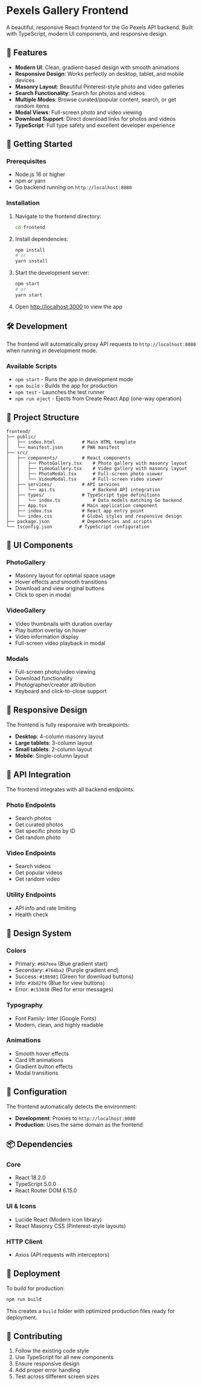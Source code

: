 # Pexels Gallery Frontend

A beautiful, responsive React frontend for the Go Pexels API backend. Built with TypeScript, modern UI components, and responsive design.

## 🎨 Features

- **Modern UI**: Clean, gradient-based design with smooth animations
- **Responsive Design**: Works perfectly on desktop, tablet, and mobile devices
- **Masonry Layout**: Beautiful Pinterest-style photo and video galleries
- **Search Functionality**: Search for photos and videos
- **Multiple Modes**: Browse curated/popular content, search, or get random items
- **Modal Views**: Full-screen photo and video viewing
- **Download Support**: Direct download links for photos and videos
- **TypeScript**: Full type safety and excellent developer experience

## 🚀 Getting Started

### Prerequisites

- Node.js 16 or higher
- npm or yarn
- Go backend running on `http://localhost:8080`

### Installation

1. Navigate to the frontend directory:
   ```bash
   cd frontend
   ```

2. Install dependencies:
   ```bash
   npm install
   # or
   yarn install
   ```

3. Start the development server:
   ```bash
   npm start
   # or
   yarn start
   ```

4. Open [http://localhost:3000](http://localhost:3000) to view the app

## 🛠️ Development

The frontend will automatically proxy API requests to `http://localhost:8080` when running in development mode.

### Available Scripts

- `npm start` - Runs the app in development mode
- `npm build` - Builds the app for production
- `npm test` - Launches the test runner
- `npm run eject` - Ejects from Create React App (one-way operation)

## 📁 Project Structure

```
frontend/
├── public/
│   ├── index.html          # Main HTML template
│   └── manifest.json       # PWA manifest
├── src/
│   ├── components/         # React components
│   │   ├── PhotoGallery.tsx    # Photo gallery with masonry layout
│   │   ├── VideoGallery.tsx    # Video gallery with masonry layout
│   │   ├── PhotoModal.tsx      # Full-screen photo viewer
│   │   └── VideoModal.tsx      # Full-screen video viewer
│   ├── services/           # API services
│   │   └── api.ts              # Backend API integration
│   ├── types/              # TypeScript type definitions
│   │   └── index.ts            # Data models matching Go backend
│   ├── App.tsx             # Main application component
│   ├── index.tsx           # React app entry point
│   └── index.css           # Global styles and responsive design
├── package.json            # Dependencies and scripts
└── tsconfig.json          # TypeScript configuration
```

## 🎨 UI Components

### PhotoGallery
- Masonry layout for optimal space usage
- Hover effects and smooth transitions
- Download and view original buttons
- Click to open in modal

### VideoGallery
- Video thumbnails with duration overlay
- Play button overlay on hover
- Video information display
- Full-screen video playback in modal

### Modals
- Full-screen photo/video viewing
- Download functionality
- Photographer/creator attribution
- Keyboard and click-to-close support

## 📱 Responsive Design

The frontend is fully responsive with breakpoints:
- **Desktop**: 4-column masonry layout
- **Large tablets**: 3-column layout
- **Small tablets**: 2-column layout
- **Mobile**: Single-column layout

## 🎯 API Integration

The frontend integrates with all backend endpoints:

### Photo Endpoints
- Search photos
- Get curated photos
- Get specific photo by ID
- Get random photo

### Video Endpoints
- Search videos
- Get popular videos
- Get random video

### Utility Endpoints
- API info and rate limiting
- Health check

## 🎨 Design System

### Colors
- Primary: `#667eea` (Blue gradient start)
- Secondary: `#764ba2` (Purple gradient end)
- Success: `#10b981` (Green for download buttons)
- Info: `#3b82f6` (Blue for view buttons)
- Error: `#c53030` (Red for error messages)

### Typography
- Font Family: Inter (Google Fonts)
- Modern, clean, and highly readable

### Animations
- Smooth hover effects
- Card lift animations
- Gradient button effects
- Modal transitions

## 🔧 Configuration

The frontend automatically detects the environment:
- **Development**: Proxies to `http://localhost:8080`
- **Production**: Uses the same domain as the frontend

## 📦 Dependencies

### Core
- React 18.2.0
- TypeScript 5.0.0
- React Router DOM 6.15.0

### UI & Icons
- Lucide React (Modern icon library)
- React Masonry CSS (Pinterest-style layouts)

### HTTP Client
- Axios (API requests with interceptors)

## 🚀 Deployment

To build for production:

```bash
npm run build
```

This creates a `build` folder with optimized production files ready for deployment.

## 🤝 Contributing

1. Follow the existing code style
2. Use TypeScript for all new components
3. Ensure responsive design
4. Add proper error handling
5. Test across different screen sizes 